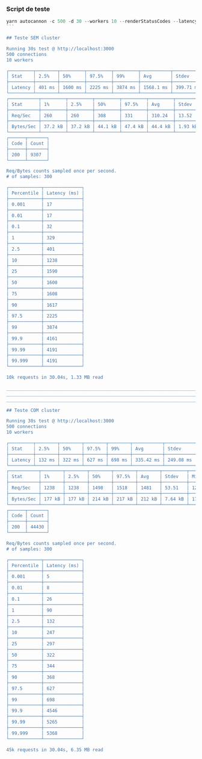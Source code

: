### Script de teste

````js
yarn autocannon -c 500 -d 30 --workers 10 --renderStatusCodes --latency --warmup [ -c 1 -d 2 ] localhost:3000
```

## Teste SEM cluster

Running 30s test @ http://localhost:3000
500 connections
10 workers

┌─────────┬────────┬─────────┬─────────┬─────────┬───────────┬───────────┬─────────┐
│ Stat    │ 2.5%   │ 50%     │ 97.5%   │ 99%     │ Avg       │ Stdev     │ Max     │
├─────────┼────────┼─────────┼─────────┼─────────┼───────────┼───────────┼─────────┤
│ Latency │ 401 ms │ 1600 ms │ 2225 ms │ 3874 ms │ 1568.1 ms │ 399.71 ms │ 4191 ms │
└─────────┴────────┴─────────┴─────────┴─────────┴───────────┴───────────┴─────────┘
┌───────────┬─────────┬─────────┬─────────┬─────────┬─────────┬─────────┬─────────┐
│ Stat      │ 1%      │ 2.5%    │ 50%     │ 97.5%   │ Avg     │ Stdev   │ Min     │
├───────────┼─────────┼─────────┼─────────┼─────────┼─────────┼─────────┼─────────┤
│ Req/Sec   │ 260     │ 260     │ 308     │ 331     │ 310.24  │ 13.52   │ 260     │
├───────────┼─────────┼─────────┼─────────┼─────────┼─────────┼─────────┼─────────┤
│ Bytes/Sec │ 37.2 kB │ 37.2 kB │ 44.1 kB │ 47.4 kB │ 44.4 kB │ 1.93 kB │ 37.2 kB │
└───────────┴─────────┴─────────┴─────────┴─────────┴─────────┴─────────┴─────────┘
┌──────┬───────┐
│ Code │ Count │
├──────┼───────┤
│ 200  │ 9307  │
└──────┴───────┘

Req/Bytes counts sampled once per second.
# of samples: 300

┌────────────┬──────────────┐
│ Percentile │ Latency (ms) │
├────────────┼──────────────┤
│ 0.001      │ 17           │
├────────────┼──────────────┤
│ 0.01       │ 17           │
├────────────┼──────────────┤
│ 0.1        │ 32           │
├────────────┼──────────────┤
│ 1          │ 329          │
├────────────┼──────────────┤
│ 2.5        │ 401          │
├────────────┼──────────────┤
│ 10         │ 1238         │
├────────────┼──────────────┤
│ 25         │ 1590         │
├────────────┼──────────────┤
│ 50         │ 1600         │
├────────────┼──────────────┤
│ 75         │ 1608         │
├────────────┼──────────────┤
│ 90         │ 1617         │
├────────────┼──────────────┤
│ 97.5       │ 2225         │
├────────────┼──────────────┤
│ 99         │ 3874         │
├────────────┼──────────────┤
│ 99.9       │ 4161         │
├────────────┼──────────────┤
│ 99.99      │ 4191         │
├────────────┼──────────────┤
│ 99.999     │ 4191         │
└────────────┴──────────────┘

10k requests in 30.04s, 1.33 MB read

________________________________________________________________________________________________________________________
________________________________________________________________________________________________________________________
________________________________________________________________________________________________________________________

## Teste COM cluster

Running 30s test @ http://localhost:3000
500 connections
10 workers

┌─────────┬────────┬────────┬────────┬────────┬───────────┬───────────┬─────────┐
│ Stat    │ 2.5%   │ 50%    │ 97.5%  │ 99%    │ Avg       │ Stdev     │ Max     │
├─────────┼────────┼────────┼────────┼────────┼───────────┼───────────┼─────────┤
│ Latency │ 132 ms │ 322 ms │ 627 ms │ 698 ms │ 335.42 ms │ 249.08 ms │ 5368 ms │
└─────────┴────────┴────────┴────────┴────────┴───────────┴───────────┴─────────┘
┌───────────┬────────┬────────┬────────┬────────┬────────┬─────────┬────────┐
│ Stat      │ 1%     │ 2.5%   │ 50%    │ 97.5%  │ Avg    │ Stdev   │ Min    │
├───────────┼────────┼────────┼────────┼────────┼────────┼─────────┼────────┤
│ Req/Sec   │ 1238   │ 1238   │ 1498   │ 1518   │ 1481   │ 53.51   │ 1238   │
├───────────┼────────┼────────┼────────┼────────┼────────┼─────────┼────────┤
│ Bytes/Sec │ 177 kB │ 177 kB │ 214 kB │ 217 kB │ 212 kB │ 7.64 kB │ 177 kB │
└───────────┴────────┴────────┴────────┴────────┴────────┴─────────┴────────┘
┌──────┬───────┐
│ Code │ Count │
├──────┼───────┤
│ 200  │ 44430 │
└──────┴───────┘

Req/Bytes counts sampled once per second.
# of samples: 300

┌────────────┬──────────────┐
│ Percentile │ Latency (ms) │
├────────────┼──────────────┤
│ 0.001      │ 5            │
├────────────┼──────────────┤
│ 0.01       │ 8            │
├────────────┼──────────────┤
│ 0.1        │ 26           │
├────────────┼──────────────┤
│ 1          │ 90           │
├────────────┼──────────────┤
│ 2.5        │ 132          │
├────────────┼──────────────┤
│ 10         │ 247          │
├────────────┼──────────────┤
│ 25         │ 297          │
├────────────┼──────────────┤
│ 50         │ 322          │
├────────────┼──────────────┤
│ 75         │ 344          │
├────────────┼──────────────┤
│ 90         │ 368          │
├────────────┼──────────────┤
│ 97.5       │ 627          │
├────────────┼──────────────┤
│ 99         │ 698          │
├────────────┼──────────────┤
│ 99.9       │ 4546         │
├────────────┼──────────────┤
│ 99.99      │ 5265         │
├────────────┼──────────────┤
│ 99.999     │ 5368         │
└────────────┴──────────────┘

45k requests in 30.04s, 6.35 MB read